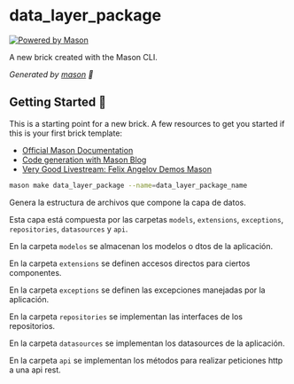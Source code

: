 # data_layer_package

[![Powered by Mason](https://img.shields.io/endpoint?url=https%3A%2F%2Ftinyurl.com%2Fmason-badge)](https://github.com/felangel/mason)

A new brick created with the Mason CLI.

_Generated by [mason][1] 🧱_

## Getting Started 🚀

This is a starting point for a new brick.
A few resources to get you started if this is your first brick template:

- [Official Mason Documentation][2]
- [Code generation with Mason Blog][3]
- [Very Good Livestream: Felix Angelov Demos Mason][4]

[1]: https://github.com/felangel/mason
[2]: https://github.com/felangel/mason/tree/master/packages/mason_cli#readme
[3]: https://verygood.ventures/blog/code-generation-with-mason
[4]: https://youtu.be/G4PTjA6tpTU

```bash
mason make data_layer_package --name=data_layer_package_name
```

Genera la estructura de archivos que compone la capa de datos.

Esta capa está compuesta por las carpetas `models`, `extensions`, `exceptions`, `repositories`, `datasources` y `api`.

En la carpeta `modelos` se almacenan los modelos o dtos de la aplicación.

En la carpeta `extensions` se definen accesos directos para ciertos componentes.

En la carpeta `exceptions` se definen las excepciones manejadas por la aplicación.

En la carpeta `repositories` se implementan las interfaces de los repositorios.

En la carpeta `datasources` se implementan los datasources de la aplicación.

En la carpeta `api` se implementan los métodos para realizar peticiones http a una api rest.
